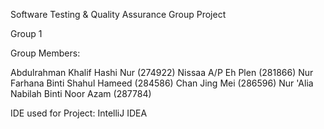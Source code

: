 Software Testing & Quality Assurance Group Project

Group 1

Group Members:

Abdulrahman Khalif Hashi Nur (274922)
Nissaa A/P Eh Plen (281866)
Nur Farhana Binti Shahul Hameed (284586)
Chan Jing Mei (286596)
Nur 'Alia Nabilah Binti Noor Azam (287784)


IDE used for Project: IntelliJ IDEA

